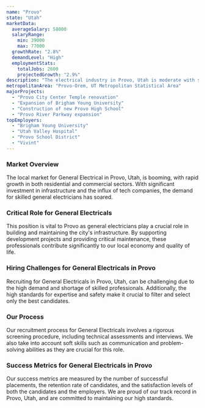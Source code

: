 ```yaml
---
name: "Provo"
state: "Utah"
marketData:
  averageSalary: 58000
  salaryRange:
    min: 39000
    max: 77000
  growthRate: "2.8%"
  demandLevel: "High"
  employmentStats:
    totalJobs: 2600
    projectedGrowth: "2.9%"
description: "The electrical industry in Provo, Utah is moderate with stable and slight growth expected."
metropolitanArea: "Provo-Orem, UT Metropolitan Statistical Area"
majorProjects:
  - "Provo City Center Temple renovation"
  - "Expansion of Brigham Young University"
  - "Construction of new Provo High School"
  - "Provo River Parkway expansion"
topEmployers:
  - "Brigham Young University"
  - "Utah Valley Hospital"
  - "Provo School District"
  - "Vivint"
---
```


### Market Overview
The local market for General Electrical in Provo, Utah, is booming, with rapid growth in both residential and commercial sectors. With significant investment in infrastructure and the influx of tech companies, the demand for skilled general electricians has soared.

### Critical Role for General Electricals
This position is vital to Provo as general electricians play a crucial role in building and maintaining the city's infrastructure. By supporting development projects and providing critical maintenance, these professionals contribute significantly to our local economy and quality of life.

### Hiring Challenges for General Electricals in Provo
Recruiting for General Electricals in Provo, Utah, can be challenging due to the high demand and shortage of skilled professionals. Additionally, the high standards for expertise and safety make it crucial to filter and select only the best candidates.

### Our Process
Our recruitment process for General Electricals involves a rigorous screening procedure, including technical assessments and interviews. We also take into account soft skills such as communication and problem-solving abilities as they are crucial for this role.

### Success Metrics for General Electricals in Provo
Our success metrics are measured by the number of successful placements, the retention rate of candidates, and the satisfaction levels of both the candidates and the employers. We are proud of our track record in Provo, Utah, and are committed to maintaining our high standards.